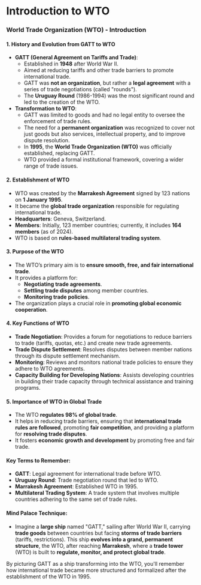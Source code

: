 # Introduction to WTO

### **World Trade Organization (WTO) - Introduction**

#### 1. **History and Evolution from GATT to WTO**
   - **GATT (General Agreement on Tariffs and Trade)**: 
     - Established in **1948** after World War II.
     - Aimed at reducing tariffs and other trade barriers to promote international trade.
     - GATT was **not an organization**, but rather a **legal agreement** with a series of trade negotiations (called "rounds").
     - The **Uruguay Round** (1986-1994) was the most significant round and led to the creation of the WTO.
   - **Transformation to WTO**:
     - GATT was limited to goods and had no legal entity to oversee the enforcement of trade rules.
     - The need for a **permanent organization** was recognized to cover not just goods but also services, intellectual property, and to improve dispute resolution.
     - In **1995**, the **World Trade Organization (WTO)** was officially established, replacing GATT.
     - WTO provided a formal institutional framework, covering a wider range of trade issues.

#### 2. **Establishment of WTO**
   - WTO was created by the **Marrakesh Agreement** signed by 123 nations on **1 January 1995**.
   - It became the **global trade organization** responsible for regulating international trade.
   - **Headquarters**: Geneva, Switzerland.
   - **Members**: Initially, 123 member countries; currently, it includes **164 members** (as of 2024).
   - WTO is based on **rules-based multilateral trading system**.

#### 3. **Purpose of the WTO**
   - The WTO’s primary aim is to **ensure smooth, free, and fair international trade**.
   - It provides a platform for:
     - **Negotiating trade agreements**.
     - **Settling trade disputes** among member countries.
     - **Monitoring trade policies**.
   - The organization plays a crucial role in **promoting global economic cooperation**.

#### 4. **Key Functions of WTO**
   - **Trade Negotiation**: Provides a forum for negotiations to reduce barriers to trade (tariffs, quotas, etc.) and create new trade agreements.
   - **Trade Dispute Settlement**: Resolves disputes between member nations through its dispute settlement mechanism.
   - **Monitoring**: Reviews and monitors national trade policies to ensure they adhere to WTO agreements.
   - **Capacity Building for Developing Nations**: Assists developing countries in building their trade capacity through technical assistance and training programs.

#### 5. **Importance of WTO in Global Trade**
   - The WTO **regulates 98% of global trade**.
   - It helps in reducing trade barriers, ensuring that **international trade rules are followed**, promoting **fair competition**, and providing a platform for **resolving trade disputes**.
   - It fosters **economic growth and development** by promoting free and fair trade.

#### **Key Terms to Remember:**
   - **GATT**: Legal agreement for international trade before WTO.
   - **Uruguay Round**: Trade negotiation round that led to WTO.
   - **Marrakesh Agreement**: Established WTO in 1995.
   - **Multilateral Trading System**: A trade system that involves multiple countries adhering to the same set of trade rules.

#### **Mind Palace Technique:**
   - Imagine a **large ship** named "GATT," sailing after World War II, carrying **trade goods** between countries but facing **storms of trade barriers** (tariffs, restrictions). This ship **evolves into a grand, permanent structure**, the WTO, after reaching **Marrakesh**, where a **trade tower** (WTO) is built to **regulate, monitor, and protect global trade**.

By picturing GATT as a ship transforming into the WTO, you'll remember how international trade became more structured and formalized after the establishment of the WTO in 1995.